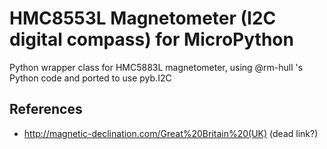 HMC8553L Magnetometer (I2C digital compass) for MicroPython
===========================================

Python wrapper class for HMC5883L magnetometer, using @rm-hull 's Python code and ported to use pyb.I2C

References
----------
* http://magnetic-declination.com/Great%20Britain%20(UK) (dead link?)
